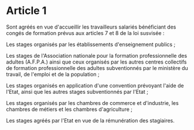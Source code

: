 # Article 1

Sont agréés en vue d'accueillir les travailleurs salariés bénéficiant des congés de formation prévus aux articles 7 et 8 de la loi susvisée :

Les stages organisés par les établissements d'enseignement publics ;

Les stages de l'Association nationale pour la formation professionnelle des adultes (A.F.P.A.) ainsi que ceux organisés par les autres centres collectifs de formation professionnelle des adultes subventionnés par le ministère du travail, de l'emploi et de la population ;

Les stages organisés en application d'une convention prévoyant l'aide de l'Etat, ainsi que les autres stages subventionnés par l'Etat ;

Les stages organisés par les chambres de commerce et d'industrie, les chambres de métiers et les chambres d'agriculture ;

Les stages agréés par l'Etat en vue de la rémunération des stagiaires.
